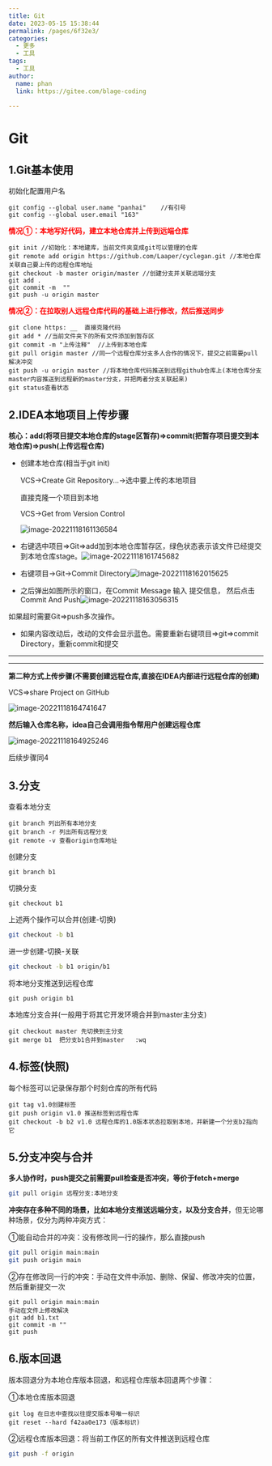 ```yaml
---
title: Git
date: 2023-05-15 15:38:44
permalink: /pages/6f32e3/
categories: 
  - 更多
  - 工具
tags: 
  - 工具
author: 
  name: phan
  link: https://gitee.com/blage-coding

---
```

# Git

## 1.Git基本使用

初始化配置用户名

```
git config --global user.name "panhai"    //有引号
git config --global user.email "163"
```

<font color="red">**情况①：本地写好代码，建立本地仓库并上传到远端仓库**</font>

```
git init //初始化：本地建库，当前文件夹变成git可以管理的仓库
git remote add origin https://github.com/Laaper/cyclegan.git //本地仓库关联自己要上传的远程仓库地址
git checkout -b master origin/master //创建分支并关联远端分支
git add .
git commit -m  ""
git push -u origin master
```

<font color="red">**情况②：在拉取别人远程仓库代码的基础上进行修改，然后推送同步**</font>

```
git clone https: __  直接克隆代码
git add * //当前文件夹下的所有文件添加到暂存区
git commit -m "上传注释"  //上传到本地仓库
git pull origin master //同一个远程仓库分支多人合作的情况下，提交之前需要pull解决冲突
git push -u origin master //将本地仓库代码推送到远程github仓库上(本地仓库分支master内容推送到远程新的master分支，并把两者分支关联起来)
git status查看状态
```

## 2.IDEA本地项目上传步骤

**核心：add(将项目提交本地仓库的stage区暂存)=>commit(把暂存项目提交到本地仓库)=>push(上传远程仓库)**

- 创建本地仓库(相当于git init)

  VCS->Create Git Repository...->选中要上传的本地项目

  直接克隆一个项目到本地

  VCS->Get from Version Control

  ![image-20221118161136584](https://jsd.cdn.zzko.cn/gh/blage-coding/picx-images-hosting@master/20230515/image-20221118161136584.1sb3oijmauzk.webp)

- 右键选中项目=>Git=>add加到本地仓库暂存区，绿色状态表示该文件已经提交到本地仓库stage。![image-20221118161745682](https://jsd.cdn.zzko.cn/gh/blage-coding/picx-images-hosting@master/20230515/image-20221118161745682.4fxlml95esk0.webp)

- 右键项目->Git->Commit Directory![image-20221118162015625](https://jsd.cdn.zzko.cn/gh/blage-coding/picx-images-hosting@master/20230515/image-20221118162015625.3c5u31g0d0q0.webp)

- 之后弹出如图所示的窗口，在Commit Message 输入 提交信息， 然后点击 Commit And Push![image-20221118163056315](https://jsd.cdn.zzko.cn/gh/blage-coding/picx-images-hosting@master/20230515/image-20221118163056315.48bkprr2qdi0.webp)

如果超时需要Git=>push多次操作。

- 如果内容改动后，改动的文件会显示蓝色。需要重新右键项目=>git=>commit Directory，重新commit和提交

---

---



**第二种方式上传步骤(不需要创建远程仓库,直接在IDEA内部进行远程仓库的创建)**

VCS=>share Project on GitHub

![image-20221118164741647](https://jsd.cdn.zzko.cn/gh/blage-coding/picx-images-hosting@master/20230515/image-20221118164741647.1p5djpsmhsbk.webp)

**然后输入仓库名称，idea自己会调用指令帮用户创建远程仓库**

![image-20221118164925246](https://jsd.cdn.zzko.cn/gh/blage-coding/picx-images-hosting@master/20230515/image-20221118164925246.6kam80mp9cc0.webp)

后续步骤同4

## 3.分支

查看本地分支

```
git branch 列出所有本地分支
git branch -r 列出所有远程分支
git remote -v 查看origin仓库地址
```

创建分支

```
git branch b1
```

切换分支

```
git checkout b1
```

上述两个操作可以合并(创建-切换)

```bash
git checkout -b b1
```

进一步创建-切换-关联

```bash
git checkout -b b1 origin/b1
```

将本地分支推送到远程仓库

```
git push origin b1
```

本地库分支合并(一般用于将其它开发环境合并到master主分支)

```
git checkout master 先切换到主分支
git merge b1  把分支b1合并到master   :wq
```

## 4.标签(快照)

每个标签可以记录保存那个时刻仓库的所有代码

```
git tag v1.0创建标签
git push origin v1.0 推送标签到远程仓库
git checkout -b b2 v1.0 远程仓库的1.0版本状态拉取到本地，并新建一个分支b2指向它
```

## 5.分支冲突与合并

**多人协作时，push提交之前需要pull检查是否冲突，等价于fetch+merge**

```bash
git pull origin 远程分支:本地分支
```

**冲突存在多种不同的场景，比如本地分支推送远端分支，以及分支合并**，但无论哪种场景，仅分为两种冲突方式：

①能自动合并的冲突：没有修改同一行的操作，那么直接push

```bash
git pull origin main:main
git push origin main
```

②存在修改同一行的冲突：手动在文件中添加、删除、保留、修改冲突的位置，然后重新提交一次

```
git pull origin main:main
手动在文件上修改解决
git add b1.txt
git commit -m ""
git push
```

## 6.版本回退

版本回退分为本地仓库版本回退，和远程仓库版本回退两个步骤：

①本地仓库版本回退

```
git log 在日志中查找以往提交版本号唯一标识
git reset --hard f42aa0e173（版本标识)
```

②远程仓库版本回退：将当前工作区的所有文件推送到远程仓库

```bash
git push -f origin
```

